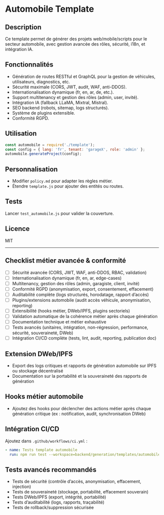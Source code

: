 # Automobile Template

## Description
Ce template permet de générer des projets web/mobile/scripts pour le secteur automobile, avec gestion avancée des rôles, sécurité, i18n, et intégration IA.

## Fonctionnalités
- Génération de routes RESTful et GraphQL pour la gestion de véhicules, utilisateurs, diagnostics, etc.
- Sécurité maximale (CORS, JWT, audit, WAF, anti-DDOS).
- Internationalisation dynamique (fr, en, ar, de, etc.).
- Support multitenancy et gestion des rôles (admin, user, invité).
- Intégration IA (fallback LLaMA, Mixtral, Mistral).
- SEO backend (robots, sitemap, logs structurés).
- Système de plugins extensible.
- Conformité RGPD.

## Utilisation
```js
const automobile = require('./template');
const config = { lang: 'fr', tenant: 'garageX', role: 'admin' };
automobile.generateProject(config);
```

## Personnalisation
- Modifier `policy.md` pour adapter les règles métier.
- Étendre `template.js` pour ajouter des entités ou routes.

## Tests
Lancer `test_automobile.js` pour valider la couverture.

## Licence
MIT

---

## Checklist métier avancée & conformité
- [ ] Sécurité avancée (CORS, JWT, WAF, anti-DDOS, RBAC, validation)
- [ ] Internationalisation dynamique (fr, en, ar, edge-cases)
- [ ] Multitenancy, gestion des rôles (admin, garagiste, client, invité)
- [ ] Conformité RGPD (anonymisation, export, consentement, effacement)
- [ ] Auditabilité complète (logs structurés, horodatage, rapport d’accès)
- [ ] Plugins/extensions automobile (audit accès véhicule, anonymisation, reporting)
- [ ] Extensibilité (hooks métier, DWeb/IPFS, plugins sectoriels)
- [ ] Validation automatique de la cohérence métier après chaque génération
- [ ] Documentation technique et métier exhaustive
- [ ] Tests avancés (unitaires, intégration, non-régression, performance, sécurité, souveraineté, DWeb)
- [ ] Intégration CI/CD complète (tests, lint, audit, reporting, publication doc)

## Extension DWeb/IPFS
- Export des logs critiques et rapports de génération automobile sur IPFS ou stockage décentralisé
- Documentation sur la portabilité et la souveraineté des rapports de génération

## Hooks métier automobile
- Ajoutez des hooks pour déclencher des actions métier après chaque génération critique (ex : notification, audit, synchronisation DWeb)

## Intégration CI/CD
Ajoutez dans `.github/workflows/ci.yml` :
```yaml
- name: Tests template automobile
  run: npm run test --workspace=backend/generation/templates/automobile
```

## Tests avancés recommandés
- Tests de sécurité (contrôle d’accès, anonymisation, effacement, injection)
- Tests de souveraineté (stockage, portabilité, effacement souverain)
- Tests DWeb/IPFS (export, intégrité, portabilité)
- Tests d’auditabilité (logs, rapports, traçabilité)
- Tests de rollback/suppression sécurisée
